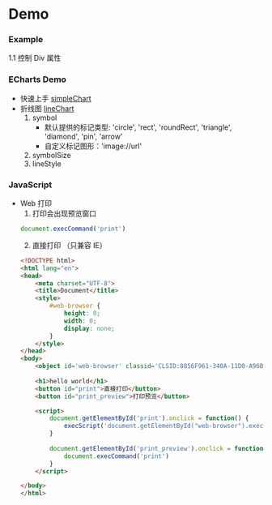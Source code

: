 # Demo

### Example
1.1 控制 Div 属性

### ECharts Demo
- 快速上手 [simpleChart](./ECharts/simpleChart)
- 折线图 [lineChart](./Echarts/lineChart)
    1. symbol
        - 默认提供的标记类型: 'circle', 'rect', 'roundRect', 'triangle', 'diamond', 'pin', 'arrow'
        - 自定义标记图形：'image://url'
    2. symbolSize
    3. lineStyle

### JavaScript
- Web 打印
    1. 打印会出现预览窗口
    ``` JavaScript
    document.execCommand('print')
    ```
    2. 直接打印 （只兼容 IE）
    ``` HTML
    <!DOCTYPE html>
    <html lang="en">
    <head>
        <meta charset="UTF-8">
        <title>Document</title>
        <style>
            #web-browser {
                height: 0;
                width: 0;
                display: none;
            }
        </style>
    </head>
    <body>
        <object id='web-browser' classid='CLSID:8856F961-340A-11D0-A96B-00C04FD705A2' VIEWASTEXT></object> 
        
        <h1>hello world</h1>
        <button id="print">直接打印</button>
        <button id="print_preview">打印预览</button>

        <script>
            document.getElementById('print').onclick = function() {
                execScript('document.getElementById("web-browser").execwb 6, 2, 3','vbscript')
            }
            
            document.getElementById('print_preview').onclick = function() {
                document.execCommand('print')
            }
        </script>

    </body>
    </html>
    ```